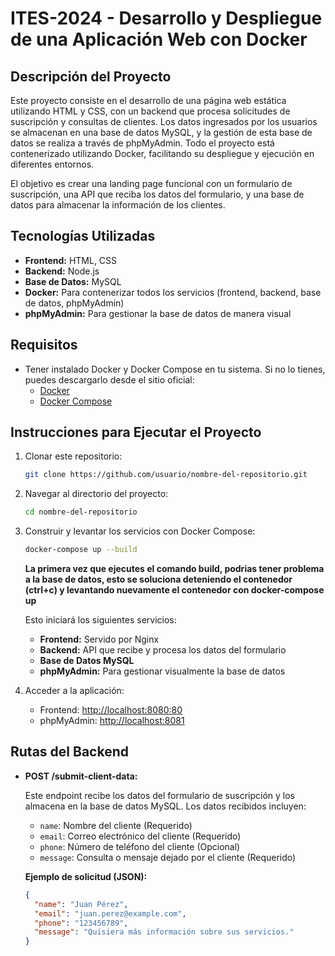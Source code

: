 # ITES-2024 - Desarrollo y Despliegue de una Aplicación Web con Docker

## Descripción del Proyecto

Este proyecto consiste en el desarrollo de una página web estática utilizando HTML y CSS, con un backend que procesa solicitudes de suscripción y consultas de clientes. Los datos ingresados por los usuarios se almacenan en una base de datos MySQL, y la gestión de esta base de datos se realiza a través de phpMyAdmin. Todo el proyecto está contenerizado utilizando Docker, facilitando su despliegue y ejecución en diferentes entornos.

El objetivo es crear una landing page funcional con un formulario de suscripción, una API que reciba los datos del formulario, y una base de datos para almacenar la información de los clientes.

## Tecnologías Utilizadas

- **Frontend:** HTML, CSS
- **Backend:** Node.js
- **Base de Datos:** MySQL
- **Docker:** Para contenerizar todos los servicios (frontend, backend, base de datos, phpMyAdmin)
- **phpMyAdmin:** Para gestionar la base de datos de manera visual

## Requisitos

- Tener instalado Docker y Docker Compose en tu sistema. Si no lo tienes, puedes descargarlo desde el sitio oficial:
  - [Docker](https://www.docker.com/get-started)
  - [Docker Compose](https://docs.docker.com/compose/install/)

## Instrucciones para Ejecutar el Proyecto

1. Clonar este repositorio:

    ```bash
    git clone https://github.com/usuario/nombre-del-repositorio.git
    ```

2. Navegar al directorio del proyecto:

    ```bash
    cd nombre-del-repositorio
    ```

3. Construir y levantar los servicios con Docker Compose:

    ```bash
    docker-compose up --build
    ```
    **La primera vez que ejecutes el comando build, podrias tener problema a la base de datos, esto se soluciona deteniendo el contenedor (ctrl+c) y levantando nuevamente el contenedor con docker-compose up**

    Esto iniciará los siguientes servicios:
    - **Frontend:** Servido por Nginx
    - **Backend:** API que recibe y procesa los datos del formulario
    - **Base de Datos MySQL**
    - **phpMyAdmin:** Para gestionar visualmente la base de datos

4. Acceder a la aplicación:
   - Frontend: [http://localhost:8080:80](http://localhost:8080:80)
   - phpMyAdmin: [http://localhost:8081](http://localhost:8081) 
   
## Rutas del Backend

- **POST /submit-client-data:**
  
  Este endpoint recibe los datos del formulario de suscripción y los almacena en la base de datos MySQL. Los datos recibidos incluyen:
  - `name`: Nombre del cliente (Requerido)
  - `email`: Correo electrónico del cliente (Requerido)
  - `phone`: Número de teléfono del cliente (Opcional)
  - `message`: Consulta o mensaje dejado por el cliente (Requerido)

  **Ejemplo de solicitud (JSON):**

  ```json
  {
    "name": "Juan Pérez",
    "email": "juan.perez@example.com",
    "phone": "123456789",
    "message": "Quisiera más información sobre sus servicios."
  }
